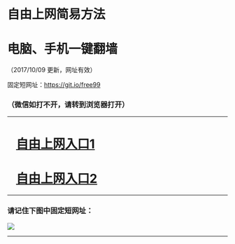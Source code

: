 ﻿# 自由上网简易方法

# 电脑、手机一键翻墙

（2017/10/09 更新，网址有效）

固定短网址：https://git.io/free99

### （微信如打不开，请转到浏览器打开）


***





# &nbsp;&nbsp; <a href="http://ft1128315678.fwq-tz-1001.info/fwqtz01.html?t=100900124929 " target="_blank">自由上网入口1</a>
# &nbsp;&nbsp; <a href="http://ft2224731750.fwq-tz-1002.info/fwqtz02.html?t=100900132587 " target="_blank">自由上网入口2</a>
***

### 请记住下图中固定短网址：

<img src="https://s3-us-west-2.amazonaws.com/fwq-1001/yjfq-20170905okok.png" /> 


***

